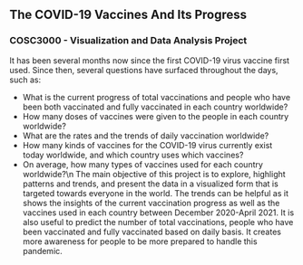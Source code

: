 ## The COVID-19 Vaccines And Its Progress
### COSC3000 - Visualization and Data Analysis Project
It has been several months now since the first COVID-19 virus vaccine first used. Since then, several questions have surfaced throughout the days, such as:
- What is the current progress of total vaccinations and people who have been both vaccinated and fully vaccinated in each country worldwide?
- How many doses of vaccines were given to the people in each country worldwide?
- What are the rates and the trends of daily vaccination worldwide?
- How many kinds of vaccines for the COVID-19 virus currently exist today worldwide, and which country uses which vaccines?
- On average, how many types of vaccines used for each country worldwide?\n
The main objective of this project is to explore, highlight patterns and trends, and present the data in a visualized form that is targeted towards everyone in the world. The trends can be helpful as it shows the insights of the current vaccination progress as well as the vaccines used in each country between December 2020-April 2021. It is also useful to predict the number of total vaccinations, people who have been vaccinated and fully vaccinated based on daily basis. It creates more awareness for people to be more prepared to handle this pandemic.
